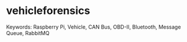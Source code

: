 # vehicleforensics
Keywords: Raspberry Pi, Vehicle, CAN Bus, OBD-II, Bluetooth, Message Queue, RabbitMQ
